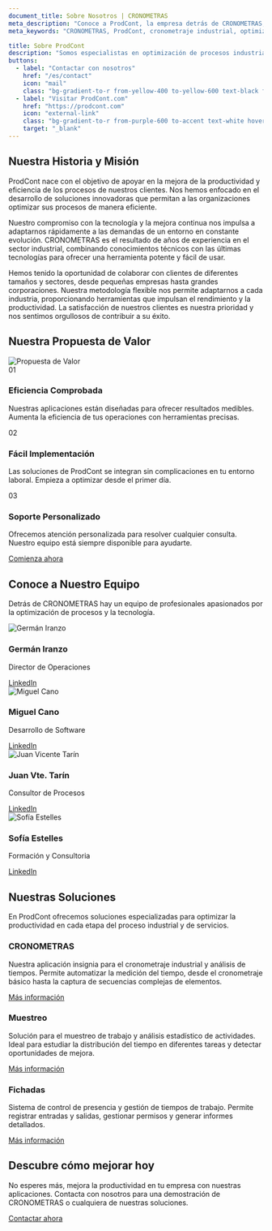 ```yaml
---
document_title: Sobre Nosotros | CRONOMETRAS
meta_description: "Conoce a ProdCont, la empresa detrás de CRONOMETRAS, la aplicación líder en cronometraje industrial y optimización de procesos."
meta_keywords: "CRONOMETRAS, ProdCont, cronometraje industrial, optimización de procesos, eficiencia industrial, control de producción"

title: Sobre ProdCont
description: "Somos especialistas en optimización de procesos industriales y de servicios, creadores de CRONOMETRAS, la solución definitiva para el cronometraje y análisis de tiempos."
buttons:
  - label: "Contactar con nosotros"
    href: "/es/contact"
    icon: "mail"
    class: "bg-gradient-to-r from-yellow-400 to-yellow-600 text-black font-bold py-3 px-6 rounded-lg text-center transition-all duration-300 shadow-md hover:scale-105 hover:shadow-yellow-500/50 border border-yellow-300 w-full sm:w-auto mb-3 sm:mb-0"
  - label: "Visitar ProdCont.com"
    href: "https://prodcont.com"
    icon: "external-link"
    class: "bg-gradient-to-r from-purple-600 to-accent text-white hover:opacity-90 font-bold py-3 px-6 rounded-lg text-center transition-all duration-300 shadow-md hover:scale-105 hover:shadow-purple-500/50 border border-purple-400 w-full sm:w-auto"
    target: "_blank"
---
```




<div class="container py-10">
  <div class="row justify-center">
    <div class="md:col-10 lg:col-8">
      <div class="mb-10">
        <h2 class="mb-4">Nuestra Historia y Misión</h2>
        <p class="mb-6">ProdCont nace con el objetivo de apoyar en la mejora de la productividad y eficiencia de los procesos de nuestros clientes. Nos hemos enfocado en el desarrollo de soluciones innovadoras que permitan a las organizaciones optimizar sus procesos de manera eficiente.</p>
        <p class="mb-6">Nuestro compromiso con la tecnología y la mejora continua nos impulsa a adaptarnos rápidamente a las demandas de un entorno en constante evolución. CRONOMETRAS es el resultado de años de experiencia en el sector industrial, combinando conocimientos técnicos con las últimas tecnologías para ofrecer una herramienta potente y fácil de usar.</p>
        <p>Hemos tenido la oportunidad de colaborar con clientes de diferentes tamaños y sectores, desde pequeñas empresas hasta grandes corporaciones. Nuestra metodología flexible nos permite adaptarnos a cada industria, proporcionando herramientas que impulsan el rendimiento y la productividad. La satisfacción de nuestros clientes es nuestra prioridad y nos sentimos orgullosos de contribuir a su éxito.</p>
      </div>
    </div>
  </div>
</div>

<div class="py-16">
  <div class="container">
    <div class="row justify-center">
      <div class="md:col-10 lg:col-8 text-center">
        <h2 class="mb-4">Nuestra Propuesta de Valor</h2>
        <img src="/images/webp/propuesta-de-valor.webp" alt="Propuesta de Valor" class="mb-10 mx-auto" />
      </div>
    </div>

  <div class="row justify-center">
    <div class="md:col-4 mb-8">
      <div class="p-6 h-full dark:bg-gray-700 dark:text-white rounded-lg">
        <div class="mb-4 text-accent">
          <span class="text-2xl font-bold">01</span>
        </div>
        <h3 class="h4 mb-4">Eficiencia Comprobada</h3>
        <p>Nuestras aplicaciones están diseñadas para ofrecer resultados medibles. Aumenta la eficiencia de tus operaciones con herramientas precisas.</p>
      </div>
    </div>
    <div class="md:col-4 mb-8">
      <div class="p-6 h-full dark:bg-gray-700 dark:text-white rounded-lg">
        <div class="mb-4 text-accent">
          <span class="text-2xl font-bold">02</span>
        </div>
        <h3 class="h4 mb-4">Fácil Implementación</h3>
        <p>Las soluciones de ProdCont se integran sin complicaciones en tu entorno laboral. Empieza a optimizar desde el primer día.</p>
      </div>
    </div>
    <div class="md:col-4 mb-8">
      <div class="p-6 h-full dark:bg-gray-700 dark:text-white rounded-lg">
        <div class="mb-4 text-accent">
          <span class="text-2xl font-bold">03</span>
        </div>
        <h3 class="h4 mb-4">Soporte Personalizado</h3>
        <p>Ofrecemos atención personalizada para resolver cualquier consulta. Nuestro equipo está siempre disponible para ayudarte.</p>
      </div>
    </div>
  </div>
  <div class="row justify-center mt-8">
    <div class="md:col-4 text-center">
      <a href="/es/contact" class="inline-block bg-yellow-500 hover:bg-yellow-600 text-black font-bold py-3 px-6 rounded-lg text-center transition-colors">Comienza ahora</a>
    </div>
  </div>
</div>
</div>

<div class="container py-16">
  <div class="row justify-center">
    <div class="md:col-10 lg:col-8 text-center mb-10">
      <h2 class="mb-4">Conoce a Nuestro Equipo</h2>
      <p class="mb-6">Detrás de CRONOMETRAS hay un equipo de profesionales apasionados por la optimización de procesos y la tecnología.</p>
    </div>
  </div>
  <div class="row justify-center">
    <div class="sm:col-6 md:col-3 mb-8">
      <div class="text-center">
        <img src="/images/webp/team/german.webp" alt="Germán Iranzo" class="rounded-full w-32 h-32 object-cover mx-auto mb-4" />
        <h3 class="h5 mb-2">Germán Iranzo</h3>
        <p class="text-sm text-gray-600 mb-2">Director de Operaciones</p>
        <a href="https://www.linkedin.com/in/germ%C3%A1n-iranzo-5733b449/" target="_blank" class="inline-block border border-accent text-accent hover:bg-accent/10 font-bold py-2 px-4 rounded-lg text-center transition-colors w-full md:w-auto mb-4 md:mb-0 md:mr-4">LinkedIn</a>
      </div>
    </div>
    <div class="sm:col-6 md:col-3 mb-8">
      <div class="text-center">
        <img src="/images/webp/team/miguel.webp" alt="Miguel Cano" class="rounded-full w-32 h-32 object-cover mx-auto mb-4" />
        <h3 class="h5 mb-2">Miguel Cano</h3>
        <p class="text-sm text-gray-600 mb-2">Desarrollo de Software</p>
        <a href="https://www.linkedin.com/in/miguel-cano-otero/" target="_blank" class="inline-block border border-accent text-accent hover:bg-accent/10 font-bold py-2 px-4 rounded-lg text-center transition-colors w-full md:w-auto mb-4 md:mb-0 md:mr-4">LinkedIn</a>
      </div>
    </div>
    <div class="sm:col-6 md:col-3 mb-8">
      <div class="text-center">
        <img src="/images/webp/team/juanvi.webp" alt="Juan Vicente Tarín" class="rounded-full w-32 h-32 object-cover mx-auto mb-4" />
        <h3 class="h5 mb-2">Juan Vte. Tarín</h3>
        <p class="text-sm text-gray-600 mb-2">Consultor de Procesos</p>
        <a href="https://www.linkedin.com/in/juan-vicente-tar%C3%ADn-2a384520/" target="_blank" class="inline-block border border-accent text-accent hover:bg-accent/10 font-bold py-2 px-4 rounded-lg text-center transition-colors w-full md:w-auto mb-4 md:mb-0 md:mr-4">LinkedIn</a>
      </div>
    </div>
    <div class="sm:col-6 md:col-3 mb-8">
      <div class="text-center">
        <img src="/images/webp/team/sofia.webp" alt="Sofía Estelles" class="rounded-full w-32 h-32 object-cover mx-auto mb-4" />
        <h3 class="h5 mb-2">Sofía Estelles</h3>
        <p class="text-sm text-gray-600 mb-2">Formación y Consultoria</p>
        <a href="https://www.linkedin.com/in/sofia-estelles-miguel-961aba18" target="_blank" class="inline-block border border-accent text-accent hover:bg-accent/10 font-bold py-2 px-4 rounded-lg text-center transition-colors w-full md:w-auto mb-4 md:mb-0 md:mr-4">LinkedIn</a>
      </div>
    </div>
  </div>
</div>

<div class="py-16">
  <div class="container">
    <div class="row justify-center">
      <div class="md:col-10 lg:col-8 text-center">
        <h2 class="mb-8 dark:text-white">Nuestras Soluciones</h2>
        <p class="mb-10 dark:text-gray-200">En ProdCont ofrecemos soluciones especializadas para optimizar la productividad en cada etapa del proceso industrial y de servicios.</p>
      </div>
    </div>
    <div class="row justify-center">
      <div class="md:col-4 mb-8">
        <div class="bg-white dark:bg-gray-700 p-8 rounded-lg shadow-md h-full">
          <h3 class="h4 mb-4 dark:text-white">CRONOMETRAS</h3>
          <p class="mb-4 dark:text-gray-200">Nuestra aplicación insignia para el cronometraje industrial y análisis de tiempos. Permite automatizar la medición del tiempo, desde el cronometraje básico hasta la captura de secuencias complejas de elementos.</p>
          <a href="/" class="inline-block bg-yellow-500 hover:bg-yellow-600 text-black font-bold py-2 px-4 rounded-lg text-center transition-colors">Más información</a>
        </div>
      </div>
      <div class="md:col-4 mb-8">
        <div class="bg-white dark:bg-gray-700 p-8 rounded-lg shadow-md h-full">
          <h3 class="h4 mb-4 dark:text-white">Muestreo</h3>
          <p class="mb-4 dark:text-gray-200">Solución para el muestreo de trabajo y análisis estadístico de actividades. Ideal para estudiar la distribución del tiempo en diferentes tareas y detectar oportunidades de mejora.</p>
          <a href="https://prodcont.com/muestreo/" target="_blank" class="inline-block bg-yellow-500 hover:bg-yellow-600 text-black font-bold py-2 px-4 rounded-lg text-center transition-colors">Más información</a>
        </div>
      </div>
      <div class="md:col-4 mb-8">
        <div class="bg-white dark:bg-gray-700 p-8 rounded-lg shadow-md h-full">
          <h3 class="h4 mb-4 dark:text-white">Fichadas</h3>
          <p class="mb-4 dark:text-gray-200">Sistema de control de presencia y gestión de tiempos de trabajo. Permite registrar entradas y salidas, gestionar permisos y generar informes detallados.</p>
          <a href="https://prodcont.com/fichadas/" target="_blank" class="inline-block bg-yellow-500 hover:bg-yellow-600 text-black font-bold py-2 px-4 rounded-lg text-center transition-colors">Más información</a>
        </div>
      </div>
    </div>
  </div>
</div>

<div class="container py-16">
  <div class="row justify-center">
    <div class="md:col-10 lg:col-8 text-center">
      <h2 class="mb-4">Descubre cómo mejorar hoy</h2>
      <p class="mb-8">No esperes más, mejora la productividad en tu empresa con nuestras aplicaciones. Contacta con nosotros para una demostración de CRONOMETRAS o cualquiera de nuestras soluciones.</p>
      <a href="/es/contact" class="inline-block bg-yellow-500 hover:bg-yellow-600 text-black font-bold py-3 px-6 rounded-lg text-center transition-colors">Contactar ahora</a>
    </div>
  </div>
</div>
